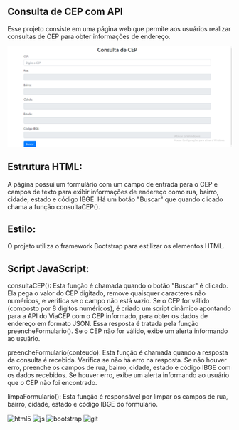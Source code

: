## Consulta de CEP com API 
Esse projeto consiste em uma página web que permite aos usuários realizar consultas de CEP para obter informações de endereço. 

<div>
    <img src="./img/page.png" alt="tela">
</div>

## Estrutura HTML:
A página possui um formulário com um campo de entrada para o CEP e campos de texto para exibir informações de endereço como rua, bairro, cidade, estado e código IBGE.
Há um botão "Buscar" que quando clicado chama a função consultaCEP(). 

## Estilo:
O projeto utiliza o framework Bootstrap para estilizar os elementos HTML.

## Script JavaScript:
consultaCEP(): Esta função é chamada quando o botão "Buscar" é clicado. Ela pega o valor do CEP digitado, remove quaisquer caracteres não numéricos, e verifica se o campo não está vazio. Se o CEP for válido (composto por 8 dígitos numéricos), é criado um script dinâmico apontando para a API do ViaCEP com o CEP informado, para obter os dados de endereço em formato JSON. Essa resposta é tratada pela função preencheFormulario(). Se o CEP não for válido, exibe um alerta informando ao usuário.

preencheFormulario(conteudo): Esta função é chamada quando a resposta da consulta é recebida. Verifica se não há erro na resposta. Se não houver erro, preenche os campos de rua, bairro, cidade, estado e código IBGE com os dados recebidos. Se houver erro, exibe um alerta informando ao usuário que o CEP não foi encontrado.

limpaFormulario(): Esta função é responsável por limpar os campos de rua, bairro, cidade, estado e código IBGE do formulário.

<div style="display: inline_block">
  <img align="center" alt="html5" src="https://img.shields.io/badge/HTML5-E34F26?style=for-the-badge&logo=html5&logoColor=white" />
  <img align="center" alt="js" src="https://img.shields.io/badge/JavaScript-F7DF1E?style=for-the-badge&logo=javascript&logoColor=black" />
  <img align="center" alt="bootstrap" src="https://img.shields.io/badge/Bootstrap-563D7C?style=for-the-badge&logo=bootstrap&logoColor=white" />
  <img align="center" alt="git" src="https://img.shields.io/badge/GIT-E44C30?style=for-the-badge&logo=git&logoColor=white"/>

</div>

